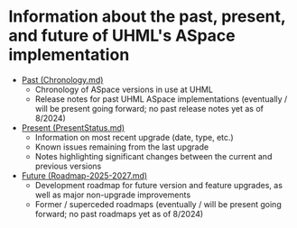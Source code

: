 # Information about the past, present, and future of UHML's ASpace implementation

- [Past (Chronology.md)](https://github.com/UnivHI-MLib-Arch/ASpace-Docs/blob/main/Upgrade_History/Chronology.md)
  - Chronology of ASpace versions in use at UHML
  - Release notes for past UHML ASpace implementations (eventually / will be present going forward; no past release notes yet as of 8/2024)
- [Present (PresentStatus.md)](https://github.com/UnivHI-MLib-Arch/ASpace-Docs/blob/main/Upgrade_History/PresentStatus.md)
  - Information on most recent upgrade (date, type, etc.)
  - Known issues remaining from the last upgrade
  - Notes highlighting significant changes between the current and previous versions
- [Future (Roadmap-2025-2027.md)](https://github.com/UnivHI-MLib-Arch/ASpace-Docs/blob/main/Upgrade_History/Roadmap-2025-2027.md)
  - Development roadmap for future version and feature upgrades, as well as major non-upgrade improvements
  - Former / superceded roadmaps (eventually / will be present going forward; no past roadmaps yet as of 8/2024)

